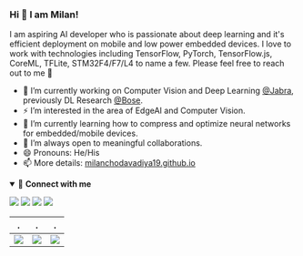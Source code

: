 ### Hi 👋 I am Milan!

I am aspiring AI developer who is passionate about deep learning and it's efficient deployment on mobile and low power embedded devices. I love to work with technologies including TensorFlow, PyTorch, TensorFlow.js, CoreML, TFLite, STM32F4/F7/L4 to name a few. Please feel free to reach out to me 🙂

- 🔭 I’m currently working on Computer Vision and Deep Learning [@Jabra](https://www.webasto.com/at/), previously DL Research [@Bose](https://www.bose.com/en_us/index.html).
- ⚡ I’m interested in the area of EdgeAI and Computer Vision.
- 🌱 I’m currently learning how to compress and optimize neural networks for embedded/mobile devices.
- 👯 I’m always open to meaningful collaborations.
- 😄 Pronouns: He/His
- 📫 More details: [milanchodavadiya19.github.io](https://[milanchodavadiya19.github.io/)

<details open>
<summary>🤝 <b>Connect with me</b></summary>

<p align = "center">

[<img src ="https://img.shields.io/badge/portfolio-%23.svg?&style=for-the-badge&logo=&logoColor=white%22">](https://anujdutt9.github.io/)
[<img src="https://img.shields.io/badge/twitter-%231DA1F2.svg?&style=for-the-badge&logo=twitter&logoColor=white" />](https://twitter.com/anujdutt92) 
[<img src="https://img.shields.io/badge/linkedin-%230077B5.svg?&style=for-the-badge&logo=linkedin&logoColor=white" />](https://www.linkedin.com/in/anujd9/)
[<img src="https://img.shields.io/badge/youtube-%23FF0000.svg?&style=for-the-badge&logo=youtube&logoColor=white" />](https://www.youtube.com/user/Anujdutt9/videos)

</p>

</details>

| . | . | . |
|-----|------|------|
|![](https://github-profile-summary-cards.vercel.app/api/cards/stats?username=anujdutt9&theme=dracula)|![](https://github-profile-summary-cards.vercel.app/api/cards/repos-per-language?username=anujdutt9&theme=dracula)|![](https://github-profile-summary-cards.vercel.app/api/cards/most-commit-language?username=anujdutt9&theme=dracula)|


[stats]: https://github-readme-stats.vercel.app/api?username=anujdutt9&show_icons=true&count_private=false&theme=radical&hide=issues,commits&hide_rank=true&custom_title=Anuj's%20Stats
[hexapod]: https://hexapod.netlify.app/
